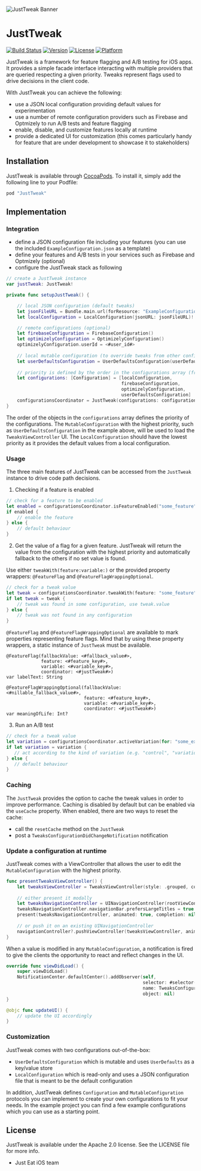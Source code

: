 ![JustTweak Banner](./img/just_tweak_banner.png)

# JustTweak

[![Build Status](https://travis-ci.org/justeat/JustTweak.svg?branch=master)](https://travis-ci.org/justeat/JustTweak)
[![Version](https://img.shields.io/cocoapods/v/JustTweak.svg?style=flat)](http://cocoapods.org/pods/JustTweak)
[![License](https://img.shields.io/cocoapods/l/JustTweak.svg?style=flat)](http://cocoapods.org/pods/JustTweak)
[![Platform](https://img.shields.io/cocoapods/p/JustTweak.svg?style=flat)](http://cocoapods.org/pods/JustTweak)

JustTweak is a framework for feature flagging and A/B testing for iOS apps.
It provides a simple facade interface interacting with multiple providers that are queried respecting a given priority.
Tweaks represent flags used to drive decisions in the client code. 

With JustTweak you can achieve the following:

- use a JSON local configuration providing default values for experimentation 
- use a number of remote configuration providers such as Firebase and Optmizely to run A/B tests and feature flagging   
- enable, disable, and customize features locally at runtime
- provide a dedicated UI for customization (this comes particularly handy for feature that are under development to showcase it to stakeholders)


## Installation

JustTweak is available through [CocoaPods](http://cocoapods.org). To install it, simply add the following line to your Podfile:

```ruby
pod "JustTweak"
```

## Implementation

### Integration

- define a JSON configuration file including your features (you can use the included `ExampleConfiguration.json` as a template)
- define your features and A/B tests in your services such as Firebase and Optmizely (optional)
- configure the JustTweak stack as following

```swift
// create a JustTweak instance
var justTweak: JustTweak!

private func setupJustTweak() {

    // local JSON configuration (default tweaks)
    let jsonFileURL = Bundle.main.url(forResource: "ExampleConfiguration", withExtension: "json")!
    let localConfiguration = LocalConfiguration(jsonURL: jsonFileURL)!

    // remote configurations (optional)
    let firebaseConfiguration = FirebaseConfiguration()
    let optimizelyConfiguration = OptimizelyConfiguration()
    optimizelyConfiguration.userId = <#user_id#>
    
    // local mutable configuration (to override tweaks from other configurations)
    let userDefaultsConfiguration = UserDefaultsConfiguration(userDefaults: UserDefaults.standard)
    
    // priority is defined by the order in the configurations array (from low to high)
    let configurations: [Configuration] = [localConfiguration,
                                           firebaseConfiguration,
                                           optimizelyConfiguration,
                                           userDefaultsConfiguration]
    configurationsCoordinator = JustTweak(configurations: configurations)
}
```

The order of the objects in the `configurations` array defines the priority of the configurations. The `MutableConfiguration` with the highest priority, such as `UserDefaultsConfiguration` in the example above, will be used to load the `TweaksViewController` UI. The `LocalConfiguration` should have the lowest priority as it provides the default values from a local configuration.


### Usage

The three main features of JustTweak can be accessed from the `JustTweak` instance to drive code path decisions.

1. Checking if a feature is enabled

```swift
// check for a feature to be enabled
let enabled = configurationsCoordinator.isFeatureEnabled("some_feature")
if enabled {
    // enable the feature
} else {
    // default behaviour
}
```

2. Get the value of a flag for a given feature. JustTweak will return the value from the configuration with the highest priority and automatically fallback to the others if no set value is found.

Use either `tweakWith(feature:variable:)` or the provided property wrappers: `@FeatureFlag` and `@FeatureFlagWrappingOptional`.

```swift
// check for a tweak value
let tweak = configurationsCoordinator.tweakWith(feature: "some_feature", variable: "some_flag")
if let tweak = tweak {
    // tweak was found in some configuration, use tweak.value
} else {
    // tweak was not found in any configuration
}
```

`@FeatureFlag` and `@FeatureFlagWrappingOptional` are available to mark properties representing feature flags. Mind that by using these property wrappers, a static instance of `JustTweak` must be available.

```
@FeatureFlag(fallbackValue: <#fallback_value#>,
             feature: <#feature_key#>,
             variable: <#variable_key#>,
             coordinator: <#justTweak#>)
var labelText: String
```

```
@FeatureFlagWrappingOptional(fallbackValue: <#nillable_fallback_value#>,
                             feature: <#feature_key#>,
                             variable: <#variable_key#>,
                             coordinator: <#justTweak#>)
var meaningOfLife: Int?
```

3. Run an A/B test

```swift
// check for a tweak value
let variation = configurationsCoordinator.activeVariation(for: "some_experiment")
if let variation = variation {
   // act according to the kind of variation (e.g. "control", "variation_1")
} else {
   // default behaviour
}
```


### Caching

The `JustTweak` provides the option to cache the tweak values in order to improve performance. Caching is disabled by default but can be enabled via the `useCache` property. When enabled, there are two ways to reset the cache:

- call the `resetCache` method on the  `JustTweak`
- post a `TweaksConfigurationDidChangeNotification` notification

### Update a configuration at runtime

JustTweak comes with a ViewController that allows the user to edit the `MutableConfiguration` with the highest priority.

```swift
func presentTweaksViewController() {
    let tweaksViewController = TweaksViewController(style: .grouped, configurationsCoordinator: configurationsCoordinator)
    
    // either present it modally
    let tweaksNavigationController = UINavigationController(rootViewController:tweaksViewController)
    tweaksNavigationController.navigationBar.prefersLargeTitles = true
    present(tweaksNavigationController, animated: true, completion: nil)
    
    // or push it on an existing UINavigationController
    navigationController?.pushViewController(tweaksViewController, animated: true)
}
```

When a value is modified in any `MutableConfiguration`, a notification is fired to give the clients the opportunity to react and reflect changes in the UI.

```swift
override func viewDidLoad() {
    super.viewDidLoad()
    NotificationCenter.defaultCenter().addObserver(self,
                                                   selector: #selector(updateUI),
                                                   name: TweaksConfigurationDidChangeNotification,
                                                   object: nil)
}

@objc func updateUI() {
    // update the UI accordingly
}
```


### Customization

JustTweak comes with two configurations out-of-the-box:

- `UserDefaultsConfiguration` which is mutable and uses `UserDefaults` as a key/value store 
- `LocalConfiguration` which is read-only and uses a JSON configuration file that is meant to be the default configuration

In addition, JustTweak defines `Configuration` and `MutableConfiguration` protocols you can implement to create your own configurations to fit your needs. In the example project you can find a few example configurations which you can use as a starting point.


## License

JustTweak is available under the Apache 2.0 license. See the LICENSE file for more info.


- Just Eat iOS team
